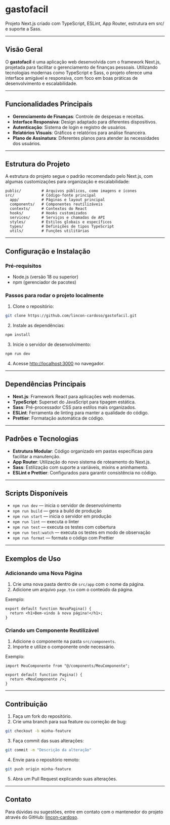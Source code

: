 # gastofacil

Projeto Next.js criado com TypeScript, ESLint, App Router, estrutura em src/ e suporte a Sass.

---

## Visão Geral

O **gastofacil** é uma aplicação web desenvolvida com o framework Next.js, projetada para facilitar o gerenciamento de finanças pessoais. Utilizando tecnologias modernas como TypeScript e Sass, o projeto oferece uma interface amigável e responsiva, com foco em boas práticas de desenvolvimento e escalabilidade.

---

## Funcionalidades Principais

- **Gerenciamento de Finanças**: Controle de despesas e receitas.
- **Interface Responsiva**: Design adaptado para diferentes dispositivos.
- **Autenticação**: Sistema de login e registro de usuários.
- **Relatórios Visuais**: Gráficos e relatórios para análise financeira.
- **Plano de Assinatura**: Diferentes planos para atender às necessidades dos usuários.

---

## Estrutura do Projeto

A estrutura do projeto segue o padrão recomendado pelo Next.js, com algumas customizações para organização e escalabilidade:

```
public/         # Arquivos públicos, como imagens e ícones
src/            # Código-fonte principal
  app/          # Páginas e layout principal
  components/   # Componentes reutilizáveis
  contexts/     # Contextos do React
  hooks/        # Hooks customizados
  services/     # Serviços e chamadas de API
  styles/       # Estilos globais e específicos
  types/        # Definições de tipos TypeScript
  utils/        # Funções utilitárias
```

---

## Configuração e Instalação

### Pré-requisitos

- Node.js (versão 18 ou superior)
- npm (gerenciador de pacotes)

### Passos para rodar o projeto localmente

1. Clone o repositório:

```bash
git clone https://github.com/lincon-cardoso/gastofacil.git
```

2. Instale as dependências:

```bash
npm install
```

3. Inicie o servidor de desenvolvimento:

```bash
npm run dev
```

4. Acesse [http://localhost:3000](http://localhost:3000) no navegador.

---

## Dependências Principais

- **Next.js**: Framework React para aplicações web modernas.
- **TypeScript**: Superset do JavaScript para tipagem estática.
- **Sass**: Pré-processador CSS para estilos mais organizados.
- **ESLint**: Ferramenta de linting para manter a qualidade do código.
- **Prettier**: Formatação automática de código.

---

## Padrões e Tecnologias

- **Estrutura Modular**: Código organizado em pastas específicas para facilitar a manutenção.
- **App Router**: Utilização do novo sistema de roteamento do Next.js.
- **Sass**: Estilização com suporte a variáveis, mixins e aninhamento.
- **ESLint e Prettier**: Configurados para garantir consistência no código.

---

## Scripts Disponíveis

- `npm run dev` — inicia o servidor de desenvolvimento
- `npm run build` — gera a build de produção
- `npm run start` — inicia o servidor em produção
- `npm run lint` — executa o linter
- `npm run test` — executa os testes com cobertura
- `npm run test:watch` — executa os testes em modo de observação
- `npm run format` — formata o código com Prettier

---

## Exemplos de Uso

### Adicionando uma Nova Página

1. Crie uma nova pasta dentro de `src/app` com o nome da página.
2. Adicione um arquivo `page.tsx` com o conteúdo da página.

Exemplo:

```tsx
export default function NovaPagina() {
  return <h1>Bem-vindo à nova página!</h1>;
}
```

### Criando um Componente Reutilizável

1. Adicione o componente na pasta `src/components`.
2. Importe e utilize o componente onde necessário.

Exemplo:

```tsx
import MeuComponente from "@/components/MeuComponente";

export default function Pagina() {
  return <MeuComponente />;
}
```

---

## Contribuição

1. Faça um fork do repositório.
2. Crie uma branch para sua feature ou correção de bug:

```bash
git checkout -b minha-feature
```

3. Faça commit das suas alterações:

```bash
git commit -m "Descrição da alteração"
```

4. Envie para o repositório remoto:

```bash
git push origin minha-feature
```

5. Abra um Pull Request explicando suas alterações.

---

## Contato

Para dúvidas ou sugestões, entre em contato com o mantenedor do projeto através do GitHub: [lincon-cardoso](https://github.com/lincon-cardoso).
